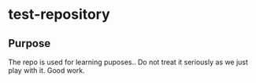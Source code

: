 # test-repository

## Purpose

The repo is used for learning puposes.. Do not treat it seriously as we just play with it. Good work.
